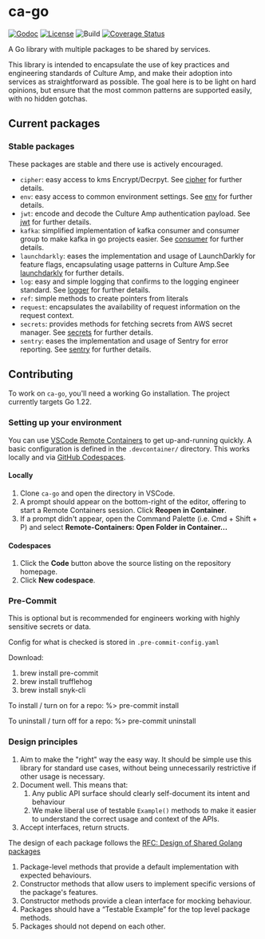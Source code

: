 # ca-go

[![Godoc](https://img.shields.io/badge/godoc-reference-blue.svg)](https://pkg.go.dev/github.com/cultureamp/ca-go)
[![License](https://img.shields.io/github/license/cultureamp/ca-go)](https://github.com/cultureamp/ca-go/blob/main/LICENSE.txt)
![Build](https://github.com/cultureamp/ca-go/workflows/pipeline/badge.svg)
[![Coverage Status](https://coveralls.io/repos/github/cultureamp/ca-go/badge.svg?branch=main)](https://coveralls.io/github/cultureamp/ca-go?branch=main)

A Go library with multiple packages to be shared by services.

This library is intended to encapsulate the use of key practices and engineering standards of Culture Amp, and make their adoption into services as straightforward as possible. The goal here is to be light on hard opinions, but ensure that the most common patterns are supported easily, with no hidden gotchas.

## Current packages

### Stable packages

These packages are stable and there use is actively encouraged.

- `cipher`: easy access to kms Encrypt/Decrpyt. See [cipher](cipher/CIPHER.md) for further details.
- `env`: easy access to common environment settings. See [env](env/ENV.md) for further details.
- `jwt`: encode and decode the Culture Amp authentication payload. See [jwt](jwt/README.md) for further details.
- `kafka`: simplified implementation of kafka consumer and consumer group to make kafka in go projects easier.
See [consumer](kafka/consumer/CONSUMER.MD) for further details.
- `launchdarkly`: eases the implementation and usage of LaunchDarkly for feature flags, encapsulating usage patterns in
Culture Amp.See [launchdarkly](launchdarkly/LAUNCHDARKLY.md) for further details.
- `log`: easy and simple logging that confirms to the logging engineer standard.
See [logger](log/README.md) for further details.
- `ref`: simple methods to create pointers from literals
- `request`: encapsulates the availability of request information on the request context.
- `secrets`: provides methods for fetching secrets from AWS secret manager.
See [secrets](secrets/SECRETS.md) for further details.
- `sentry`: eases the implementation and usage of Sentry for error reporting.
See [sentry](sentry/SENTRY.md) for further details.


## Contributing

To work on `ca-go`, you'll need a working Go installation. The project currently targets Go 1.22.

### Setting up your environment

You can use [VSCode Remote Containers](https://code.visualstudio.com/docs/remote/containers) to get
up-and-running quickly. A basic configuration is defined in the `.devcontainer/`
directory. This works locally and via [GitHub Codespaces](https://github.com/features/codespaces).

#### Locally

1. Clone `ca-go` and open the directory in VSCode.
2. A prompt should appear on the bottom-right of the editor, offering to start a Remote Containers session. Click **Reopen in Container**.
3. If a prompt didn't appear, open the Command Palette (i.e. Cmd + Shift + P) and select **Remote-Containers: Open Folder in Container...**

#### Codespaces

1. Click the **Code** button above the source listing on the repository homepage.
2. Click **New codespace**.

### Pre-Commit

This is optional but is recommended for engineers working with highly sensitive secrets or data.

Config for what is checked is stored in `.pre-commit-config.yaml`

Download:
1. brew install pre-commit
2. brew install trufflehog
3. brew install snyk-cli

To install / turn on for a repo:
%> pre-commit install

To uninstall / turn off for a repo:
%> pre-commit uninstall

### Design principles

1. Aim to make the "right" way the easy way. It should be simple use this library for standard use cases, without being unnecessarily restrictive if other usage is necessary.
1. Document well. This means that:
   1. Any public API surface should clearly self-document its intent and behaviour
   1. We make liberal use of testable `Example()` methods to make it easier to understand the correct usage and context of the APIs.
1. Accept interfaces, return structs.

The design of each package follows the [RFC: Design of Shared Golang packages](https://cultureamp.atlassian.net/wiki/spaces/TV/pages/3522429030/RFC+Design+of+shared+Golang+packages)

1. Package-level methods that provide a default implementation with expected behaviours.
1. Constructor methods that allow users to implement specific versions of the package's features.
1. Constructor methods provide a clean interface for mocking behaviour.
1. Packages should have a “Testable Example” for the top level package methods.
1. Packages should not depend on each other.

